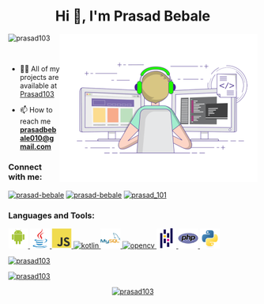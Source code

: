 <h1 align="center">Hi 👋, I'm Prasad Bebale</h1>
<img align="right" margine=20% alt="Coding" width="400" src="https://raw.githubusercontent.com/devSouvik/devSouvik/master/gif3.gif">

<p align="left" > <img src="https://komarev.com/ghpvc/?username=prasad103&label=Profile%20views&color=0e75b6&style=flat" alt="prasad103"  /> </p>

<p align="left"> <a href="https://twitter.com/" target="blank"><img src="https://img.shields.io/twitter/follow/?logo=twitter&style=for-the-badge" alt="" /></a> </p>

- 👨‍💻 All of my projects are available at [Prasad103](Prasad103)

- 📫 How to reach me **prasadbebale010@gmail.com**

  


<h3 align="left">Connect with me:</h3>
<p align="left">
<a href="https://linkedin.com/in/prasad-bebale" target="blank"><img align="center" src="https://raw.githubusercontent.com/rahuldkjain/github-profile-readme-generator/master/src/images/icons/Social/linked-in-alt.svg" alt="prasad-bebale" height="30" width="40" /></a>
<a href="https://stackoverflow.com/users/prasad-bebale" target="blank"><img align="center" src="https://raw.githubusercontent.com/rahuldkjain/github-profile-readme-generator/master/src/images/icons/Social/stack-overflow.svg" alt="prasad-bebale" height="30" width="40" /></a>
<a href="https://www.hackerrank.com/prasad_101" target="blank"><img align="center" src="https://raw.githubusercontent.com/rahuldkjain/github-profile-readme-generator/master/src/images/icons/Social/hackerrank.svg" alt="prasad_101" height="30" width="40" /></a>
</p>

<h3 align="left">Languages and Tools:</h3>
<p align="left"> <a href="https://developer.android.com" target="_blank" rel="noreferrer"> <img src="https://raw.githubusercontent.com/devicons/devicon/master/icons/android/android-original-wordmark.svg" alt="android" width="40" height="40"/> </a> <a href="https://www.java.com" target="_blank" rel="noreferrer"> <img src="https://raw.githubusercontent.com/devicons/devicon/master/icons/java/java-original.svg" alt="java" width="40" height="40"/> </a> <a href="https://developer.mozilla.org/en-US/docs/Web/JavaScript" target="_blank" rel="noreferrer"> <img src="https://raw.githubusercontent.com/devicons/devicon/master/icons/javascript/javascript-original.svg" alt="javascript" width="40" height="40"/> </a> <a href="https://kotlinlang.org" target="_blank" rel="noreferrer"> <img src="https://www.vectorlogo.zone/logos/kotlinlang/kotlinlang-icon.svg" alt="kotlin" width="40" height="40"/> </a> <a href="https://www.mysql.com/" target="_blank" rel="noreferrer"> <img src="https://raw.githubusercontent.com/devicons/devicon/master/icons/mysql/mysql-original-wordmark.svg" alt="mysql" width="40" height="40"/> </a> <a href="https://opencv.org/" target="_blank" rel="noreferrer"> <img src="https://www.vectorlogo.zone/logos/opencv/opencv-icon.svg" alt="opencv" width="40" height="40"/> </a> <a href="https://pandas.pydata.org/" target="_blank" rel="noreferrer"> <img src="https://raw.githubusercontent.com/devicons/devicon/2ae2a900d2f041da66e950e4d48052658d850630/icons/pandas/pandas-original.svg" alt="pandas" width="40" height="40"/> </a> <a href="https://www.php.net" target="_blank" rel="noreferrer"> <img src="https://raw.githubusercontent.com/devicons/devicon/master/icons/php/php-original.svg" alt="php" width="40" height="40"/> </a> <a href="https://www.python.org" target="_blank" rel="noreferrer"> <img src="https://raw.githubusercontent.com/devicons/devicon/master/icons/python/python-original.svg" alt="python" width="40" height="40"/> </a> </p>


<p align="left">
  <a href="https://github.com/prasad103" target="_blank" rel="noreferrer">
    <img src="https://github-readme-stats.vercel.app/api?username=prasad103&show_icons=true&locale=en&theme=tokyonight" alt="prasad103" />
  </a>
</p>

<p align="left">
  <a href="https://github.com/prasad103" target="_blank" rel="noreferrer">
    <img src="https://github-readme-stats.vercel.app/api/top-langs?username=prasad103&show_icons=true&locale=en&layout=compact&theme=tokyonight" alt="prasad103" />
  </a>
</p>

<p align="center">
  <a href="https://github.com/prasad103" target="_blank" rel="noreferrer">
    <img src="https://github-readme-streak-stats.herokuapp.com/?user=prasad103&theme=tokyonight" alt="prasad103" />
  </a>
</p>
